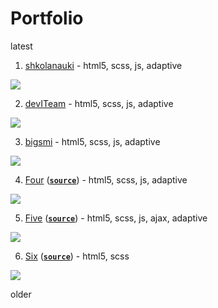 # Portfolio

latest

1. [shkolanauki](https://shkolanauki.ru) - html5, scss, js, adaptive

![](https://image.ibb.co/gFN6Ld/shkolanauki2.gif)

2. [devITeam](https://deviteam.com) - html5, scss, js, adaptive

![](https://image.ibb.co/cTkhty/deviteam2.gif)

3. [bigsmi](https://bigsmi.com) - html5, scss, js, adaptive

![](https://image.ibb.co/iwPQVd/bigsmi2.gif)

4. [Four](https://stasguma.github.io/practice/hipsweet/index.html) ([**`source`**](https://github.com/stasguma/stasguma.github.io/tree/master/practice/hipsweet)) - html5, scss, js, adaptive

![](https://image.ibb.co/eCkcgF/hipsweet.gif)

5. [Five](https://stasguma.github.io/practice/sevenhills/index.html) ([**`source`**](https://github.com/stasguma/stasguma.github.io/tree/master/practice/sevenhills)) - html5, scss, js, ajax, adaptive

![](https://image.ibb.co/b7Ejva/sevenhills.gif)

6. [Six](https://stasguma.github.io/practice/bakery/index.html) ([**`source`**](https://github.com/stasguma/stasguma.github.io/tree/master/practice/bakery)) - html5, scss

![](https://image.ibb.co/dmqw8v/bakery.gif)

older
